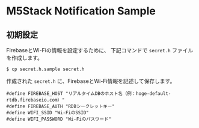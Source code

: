 # M5Stack Notification Sample

## 初期設定
FirebaseとWi-Fiの情報を設定するために、 下記コマンドで `secret.h` ファイルを作成します。

```
$ cp secret.h.sample secret.h
```

作成された `secret.h` に、FirebaseとWi-Fi情報を記述して保存します。

```
#define FIREBASE_HOST "リアルタイムDBのホスト名（例：hoge-default-rtdb.firebaseio.com）"
#define FIREBASE_AUTH "RDBシークレットキー"
#define WIFI_SSID "Wi-FiのSSID"
#define WIFI_PASSWORD "Wi-Fiのパスワード"
```